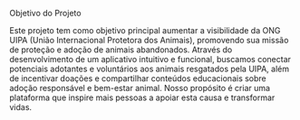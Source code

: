 Objetivo do Projeto

Este projeto tem como objetivo principal aumentar a visibilidade da ONG UIPA (União Internacional Protetora dos Animais), promovendo sua missão de proteção e adoção de animais abandonados. Através do desenvolvimento de um aplicativo intuitivo e funcional, buscamos conectar potenciais adotantes e voluntários aos animais resgatados pela UIPA, além de incentivar doações e compartilhar conteúdos educacionais sobre adoção responsável e bem-estar animal. Nosso propósito é criar uma plataforma que inspire mais pessoas a apoiar esta causa e transformar vidas.